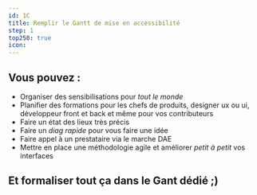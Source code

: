 ```yaml
---
id: 1C
title: Remplir le Gantt de mise en accessibilité
step: 1
top250: true
icon:
---
```



## Vous pouvez :
* Organiser des sensibilisations pour *tout le monde*
* Planifier des formations pour les chefs de produits, designer ux ou ui, développeur front et back et même pour vos contributeurs
* Faire un état des lieux très précis
* Faire un *diag rapide* pour vous faire une idée
* Faire appel à un prestataire via le marche DAE
* Mettre en place une méthodologie agile et améliorer *petit à petit* vos interfaces

## Et formaliser tout ça dans le Gant dédié ;)